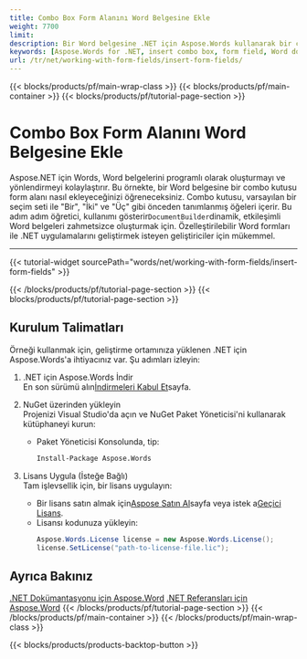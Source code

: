 ```yaml
---
title: Combo Box Form Alanını Word Belgesine Ekle
weight: 7700
limit: 
description: Bir Word belgesine .NET için Aspose.Words kullanarak bir combo kutu form alanını nasıl yerleştireceğinizi öğrenin. Kod örnekleri ve önceden tanımlanmış öğelerle adım adım kılavuz.
keywords: [Aspose.Words for .NET, insert combo box, form field, Word document, .NET example, combo box predefined items, C# code example, Word form fields]
url: /tr/net/working-with-form-fields/insert-form-fields/
---
```

{{< blocks/products/pf/main-wrap-class >}}
{{< blocks/products/pf/main-container >}}
{{< blocks/products/pf/tutorial-page-section >}}

# Combo Box Form Alanını Word Belgesine Ekle

Aspose.NET için Words, Word belgelerini programlı olarak oluşturmayı ve yönlendirmeyi kolaylaştırır. Bu örnekte, bir Word belgesine bir combo kutusu form alanı nasıl ekleyeceğinizi öğreneceksiniz. Combo kutusu, varsayılan bir seçim seti ile "Bir", "İki" ve "Üç" gibi önceden tanımlanmış öğeleri içerir. Bu adım adım öğretici, kullanımı gösterir`DocumentBuilder`dinamik, etkileşimli Word belgeleri zahmetsizce oluşturmak için. Özelleştirilebilir Word formları ile .NET uygulamalarını geliştirmek isteyen geliştiriciler için mükemmel.  

---
{{< tutorial-widget sourcePath="words/net/working-with-form-fields/insert-form-fields" >}}

{{< /blocks/products/pf/tutorial-page-section >}}
{{< blocks/products/pf/tutorial-page-section >}}
## Kurulum Talimatları  

Örneği kullanmak için, geliştirme ortamınıza yüklenen .NET için Aspose.Words'a ihtiyacınız var. Şu adımları izleyin:  

1. .NET için Aspose.Words İndir  
   En son sürümü alın[İndirmeleri Kabul Et](https://releases.aspose.com/words/net/)sayfa.  

2. NuGet üzerinden yükleyin  
   Projenizi Visual Studio'da açın ve NuGet Paket Yöneticisi'ni kullanarak kütüphaneyi kurun:  
   * Paket Yöneticisi Konsolunda, tip:  
     ```bash  
     Install-Package Aspose.Words  
     ```  

3. Lisans Uygula (İsteğe Bağlı)  
   Tam işlevsellik için, bir lisans uygulayın:  
   * Bir lisans satın almak için[Aspose Satın Al](https://purchase.aspose.com/buy)sayfa veya istek a[Geçici Lisans](https://purchase.aspose.com/temporary-license/).  
   * Lisansı kodunuza yükleyin:  
     ```csharp  
     Aspose.Words.License license = new Aspose.Words.License();  
     license.SetLicense("path-to-license-file.lic");  
     ```  

## Ayrıca Bakınız
[.NET Dokümantasyonu için Aspose.Word](https://docs.aspose.com/words/net/)
[.NET Referansları için Aspose.Word](https://reference.aspose.com/words/net/)
{{< /blocks/products/pf/tutorial-page-section >}}
{{< /blocks/products/pf/main-container >}}
{{< /blocks/products/pf/main-wrap-class >}}

{{< blocks/products/products-backtop-button >}}
